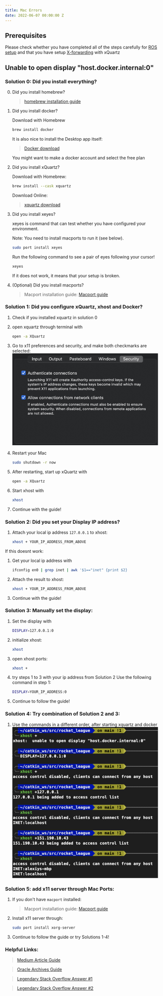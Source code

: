 ```yaml
---
title: Mac Errors
date: 2022-06-07 00:00:00 Z
---
```


## Prerequisites
Please check whether you have completed all of the steps carefully for [ROS setup](ros) and that you have setup  [X-forwarding](x-forwarding) with xQuartz

## Unable to open display "host.docker.internal:0"

### Solution 0: Did you install everything?
0. Did you install homebrew?
    > [homebrew installation guide](https://docs.brew.sh/Installation)
1. Did you install docker?

    Download with Homebrew
    ```bash
    brew install docker
    ```
    It is also nice to install the Desktop app itself:
    > [Docker download](https://docs.docker.com/desktop/mac/install/) 

    You might want to make a docker account and select the free plan

2. Did you install xQuartz?

    Download with Homebrew:
    ```bash
    brew install --cask xquartz
    ```
    Download Online:
    >[xquartz download](https://www.xquartz.org/)
 
3. Did you install xeyes?

    xeyes is command that can test whether you have configured your environment. 

    Note: You need to install macports to run it (see below).
    ```bash
    sudo port install xeyes
    ```
    Run the following command to see a pair of eyes following your cursor! 
    ```bash
    xeyes
    ```
    If it does not work, it means that your setup is broken.

4. (Optional) Did you install macports?

    >Macport installation guide: [Macport guide](https://www.macports.org/install.php)

### Solution 1: Did you configure xQuartz, xhost and Docker?
1. Check if you  installed xquartz in solution 0

2. open xquartz through terminal with 
    ```bash
    open -a XQuartz
    ```
3. Go to x11 preferences and security, and make both checkmarks are selected:
    ![XQuartz Setting](assets/images/xquartz-setting.png)

4. Restart your Mac 
    ```bash
    sudo shutdown -r now
    ```
5. After restarting, start up xQuartz with
    ```bash
    open -a XQuartz
    ```
6. Start xhost with
    ```bash
    xhost
    ```
7. Continue with the guide!

### Solution 2: Did you set your Display IP address?
1. Attach your local ip address ```127.0.0.1``` to xhost:
    ```bash
    xhost + YOUR_IP_ADDRESS_FROM_ABOVE
    ```

If this doesnt work:

1. Get your local ip address with 
    ```bash
    ifconfig en0 | grep inet | awk '$1=="inet" {print $2}
    ```
2. Attach the result to xhost:
    ```bash
    xhost + YOUR_IP_ADDRESS_FROM_ABOVE
    ```
3. Continue with the guide!

### Solution 3: Manually set the display: 

1. Set the display with
    ```bash
    DISPLAY=127.0.0.1:0
    ```
2. initialize xhost:
    ```bash
    xhost
    ```
3. open xhost ports:
    ```bash
    xhost +
    ```
4. try steps 1 to 3 with your ip address from Solution 2
    Use the following command in step 1:
    ```bash
    DISPLAY=YOUR_IP_ADDRESS:0
    ```
5. Continue to follow the guide!

### Solution 4: Try combination of Solution 2 and 3:
1. Use the commands in a different order, after starting xquartz and docker
    ![xhost debug example](assets/images/xhost-debug-example.png)

### Solution 5: add x11 server through Mac Ports:
1. If you don't have ```macport``` installed:
    >Macport installation guide: [Macport guide](https://www.macports.org/install.php)
2. Install x11 server through:
    ```bash
    sudo port install xorg-server
    ```
3. Continue to follow the guide or try Solutions 1-4!

### Helpful Links:

>[Medium Article Guide](https://medium.com/crowdbotics/a-complete-one-by-one-guide-to-install-docker-on-your-mac-os-using-homebrew-e818eb4cfc3)

>[Oracle Archives Guide](https://web.archive.org/web/20190514151847/https://blogs.oracle.com/oraclewebcentersuite/running-gui-applications-on-native-docker-containers-for-mac)

>[Legendary Stack Overflow Answer #1](https://stackoverflow.com/questions/38686932/how-to-forward-docker-for-mac-to-x11)
    
>[Legendary Stack Overflow Answer #2](https://stackoverflow.com/questions/28392949/running-chromium-inside-docker-gtk-cannot-open-display-0/34586732#comment63471630_28395350)
